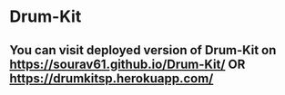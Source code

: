 # Drum-Kit
## You can visit deployed version of Drum-Kit on https://sourav61.github.io/Drum-Kit/ OR https://drumkitsp.herokuapp.com/
